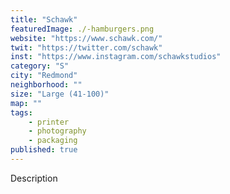 ```yaml
---
title: "Schawk"
featuredImage: ./-hamburgers.png
website: "https://www.schawk.com/"
twit: "https://twitter.com/schawk"
inst: "https://www.instagram.com/schawkstudios"
category: "S"
city: "Redmond"
neighborhood: ""
size: "Large (41-100)"
map: ""
tags:
    - printer
    - photography
    - packaging
published: true
---
```


Description
